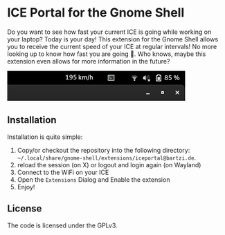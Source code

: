 # ICE Portal for the Gnome Shell

Do you want to see how fast your current ICE is going while working on your laptop?
Today is your day!
This extension for the Gnome Shell allows you to receive the current speed of your ICE at regular intervals!
No more looking up to know how fast you are going :muscle:. 
Who knows, maybe this extension even allows for more information in the future?

![location in TopBar](images/current_indicator.png)

## Installation

Installation is quite simple:
1. Copy/or checkout the repository into the following directory: `~/.local/share/gnome-shell/extensions/iceportal@bartzi.de`.
1. reload the session (on X) or logout and login again (on Wayland)
1. Connect to the WiFi on your ICE
1. Open the `Extensions` Dialog and Enable the extension
1. Enjoy!

## License

The code is licensed under the GPLv3.
